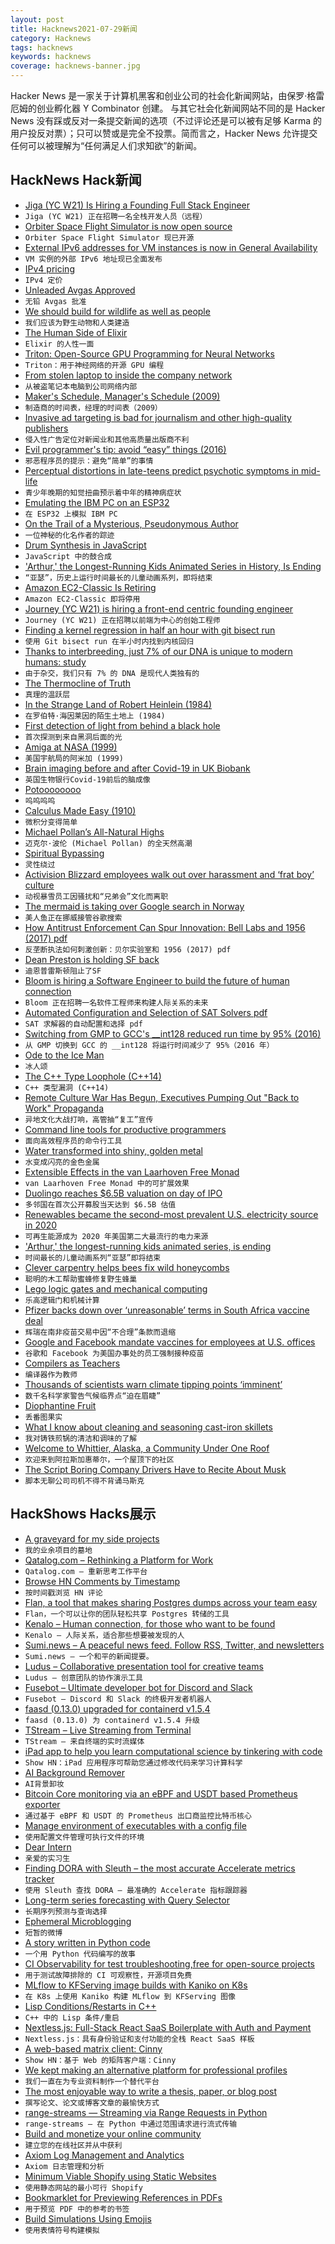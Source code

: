 ```yaml
---
layout: post
title: Hacknews2021-07-29新闻
category: Hacknews
tags: hacknews
keywords: hacknews
coverage: hacknews-banner.jpg
---
```


Hacker News 是一家关于计算机黑客和创业公司的社会化新闻网站，由保罗·格雷厄姆的创业孵化器 Y Combinator 创建。
与其它社会化新闻网站不同的是 Hacker News 没有踩或反对一条提交新闻的选项（不过评论还是可以被有足够 Karma 的用户投反对票）；只可以赞或是完全不投票。简而言之，Hacker News 允许提交任何可以被理解为“任何满足人们求知欲”的新闻。

## HackNews Hack新闻


- [Jiga (YC W21) Is Hiring a Founding Full Stack Engineer](https://www.workatastartup.com/jobs/44310)
- `Jiga (YC W21) 正在招聘一名全栈开发人员（远程）`
- [Orbiter Space Flight Simulator is now open source](https://www.orbiter-forum.com/threads/orbiter-is-now-open-source.40023/)
- `Orbiter Space Flight Simulator 现已开源`
- [External IPv6 addresses for VM instances is now in General Availability](https://cloud.google.com/vpc/docs/release-notes#July_20_2021)
- `VM 实例的外部 IPv6 地址现已全面发布`
- [IPv4 pricing](https://docs.hetzner.com/general/others/ipv4-pricing/)
- `IPv4 定价`
- [Unleaded Avgas Approved](https://www.avweb.com/aviation-news/gami-awarded-long-awaited-stc-for-unleaded-100-octane-avgas/)
- `无铅 Avgas 批准`
- [We should build for wildlife as well as people](https://www.bbc.com/future/article/20210727-how-to-boost-biodiversity-and-attract-wildlife-to-your-home)
- `我们应该为野生动物和人类建造`
- [The Human Side of Elixir](https://akoutmos.com/post/betting-on-elixir/)
- `Elixir 的人性一面`
- [Triton: Open-Source GPU Programming for Neural Networks](https://www.openai.com/blog/triton/)
- `Triton：用于神经网络的开源 GPU 编程`
- [From stolen laptop to inside the company network](https://dolosgroup.io/blog/2021/7/9/from-stolen-laptop-to-inside-the-company-network)
- `从被盗笔记本电脑到公司网络内部`
- [Maker's Schedule, Manager's Schedule (2009)](http://www.paulgraham.com/makersschedule.html)
- `制造商的时间表，经理的时间表（2009）`
- [Invasive ad targeting is bad for journalism and other high-quality publishers](https://www.ethicalads.io/blog/2021/05/how-invasive-ad-targeting-is-bad-for-journalism-and-other-high-quality-publishers/)
- `侵入性广告定位对新闻业和其他高质量出版商不利`
- [Evil programmer's tip: avoid “easy” things (2016)](http://yosefk.com/blog/evil-tip-avoid-easy-things.html)
- `邪恶程序员的提示：避免“简单”的事情`
- [Perceptual distortions in late-teens predict psychotic symptoms in mid-life](https://www.binghamton.edu/news/story/3179/early-signs-perceptual-distortions-in-late-teens-predict-psychotic-symptoms-in-mid-life)
- `青少年晚期的知觉扭曲预示着中年的精神病症状`
- [Emulating the IBM PC on an ESP32](https://hackaday.com/2021/07/28/emulating-the-ibm-pc-on-an-esp32/)
- `在 ESP32 上模拟 IBM PC`
- [On the Trail of a Mysterious, Pseudonymous Author](https://www.newyorker.com/books/page-turner/on-the-trail-of-a-mysterious-pseudonymous-author)
- `一位神秘的化名作者的踪迹`
- [Drum Synthesis in JavaScript](https://www.nickwritesablog.com/drum-synthesis-in-javascript/)
- `JavaScript 中的鼓合成`
- ['Arthur,' the Longest-Running Kids Animated Series in History, Is Ending](https://text.npr.org/1021687616)
- `“亚瑟”，历史上运行时间最长的儿童动画系列，即将结束`
- [Amazon EC2-Classic Is Retiring](https://aws.amazon.com/blogs/aws/ec2-classic-is-retiring-heres-how-to-prepare/)
- `Amazon EC2-Classic 即将停用`
- [Journey (YC W21) is hiring a front-end centric founding engineer](https://jny.journey.io/p/3acc112064fc4edcbb222800198827c2?email=hnjob@yc.com)
- `Journey (YC W21) 正在招聘以前端为中心的创始工程师`
- [Finding a kernel regression in half an hour with git bisect run](https://ldpreload.com/blog/git-bisect-run)
- `使用 Git bisect run 在半小时内找到内核回归`
- [Thanks to interbreeding, just 7% of our DNA is unique to modern humans: study](https://www.latimes.com/science/story/2021-07-16/thanks-to-interbreeding-just-7-of-our-dna-is-unique-to-modern-humans-study-shows)
- `由于杂交，我们只有 7% 的 DNA 是现代人类独有的`
- [The Thermocline of Truth](https://robm.me.uk/2021/04/thermocline-of-truth/)
- `真理的温跃层`
- [In the Strange Land of Robert Heinlein (1984)](https://www.washingtonpost.com/archive/lifestyle/1984/09/05/in-the-strange-land-of-robert-heinlein/b7a2ee22-0a6e-4c29-8fc1-88b3e68ec08c/)
- `在罗伯特·海因莱因的陌生土地上 (1984)`
- [First detection of light from behind a black hole](https://news.stanford.edu/2021/07/28/first-detection-light-behind-black-hole/)
- `首次探测到来自黑洞后面的光`
- [Amiga at NASA (1999)](http://obligement.free.fr/articles_traduction/amiganasa_en.php)
- `美国宇航局的阿米加 (1999)`
- [Brain imaging before and after Covid-19 in UK Biobank](https://www.medrxiv.org/content/10.1101/2021.06.11.21258690v2)
- `英国生物银行Covid-19前后的脑成像`
- [Potoooooooo](https://en.wikipedia.org/wiki/Potoooooooo)
- `呜呜呜呜`
- [Calculus Made Easy (1910)](https://calculusmadeeasy.org/)
- `微积分变得简单`
- [Michael Pollan’s All-Natural Highs](https://newrepublic.com/article/163038/michael-pollans-natural-highs-mind-plants-book)
- `迈克尔·波伦 (Michael Pollan) 的全天然高潮`
- [Spiritual Bypassing](https://www.robertmasters.com/2013/04/29/spiritual-bypassing/)
- `灵性绕过`
- [Activision Blizzard employees walk out over harassment and ‘frat boy’ culture](https://www.theguardian.com/us-news/2021/jul/28/activision-blizzard-walkout-allegations-harassment-frat-boy-culture)
- `动视暴雪员工因骚扰和“兄弟会”文化而离职`
- [The mermaid is taking over Google search in Norway](https://alexskra.com/blog/the-mermaid-is-taking-over-google-search-in-norway/)
- `美人鱼正在挪威接管谷歌搜索`
- [How Antitrust Enforcement Can Spur Innovation: Bell Labs and 1956 (2017) pdf](https://economics.yale.edu/sites/default/files/how_antitrust_enforcement.pdf)
- `反垄断执法如何刺激创新：贝尔实验室和 1956 (2017) pdf`
- [Dean Preston is holding SF back](https://www.ebar.com/news/news//302315)
- `迪恩普雷斯顿阻止了SF`
- [Bloom is hiring a Software Engineer to build the future of human connection](item?id=27991593)
- `Bloom 正在招聘一名软件工程师来构建人际关系的未来`
- [Automated Configuration and Selection of SAT Solvers pdf](https://www.cs.ubc.ca/~kevinlb/papers/2021-SAT-handbook-chapter.pdf)
- `SAT 求解器的自动配置和选择 pdf`
- [Switching from GMP to GCC's __int128 reduced run time by 95% (2016)](https://www.nu42.com/2016/01/excellent-optimization-story.html)
- `从 GMP 切换到 GCC 的 __int128 将运行时间减少了 95%（2016 年）`
- [Ode to the Ice Man](https://www.messynessychic.com/2021/07/23/ode-to-the-ice-man/)
- `冰人颂`
- [The C++ Type Loophole (C++14)](http://alexpolt.github.io/type-loophole.html)
- `C++ 类型漏洞 (C++14)`
- [Remote Culture War Has Begun, Executives Pumping Out "Back to Work" Propaganda](https://ez.substack.com/p/the-remote-culture-war-has-begun)
- `异地文化大战打响，高管抽“复工”宣传`
- [Command line tools for productive programmers](https://earthly.dev/blog/command-line-tools/)
- `面向高效程序员的命令行工具`
- [Water transformed into shiny, golden metal](https://www.nature.com/articles/d41586-021-02065-w)
- `水变成闪亮的金色金属`
- [Extensible Effects in the van Laarhoven Free Monad](https://aaronlevin.ca/post/136494428283/extensible-effect-stacks-in-the-van-laarhoven-free)
- `van Laarhoven Free Monad 中的可扩展效果`
- [Duolingo reaches $6.5B valuation on day of IPO](https://www.reuters.com/technology/duolingo-valued-65-bln-shares-soar-debut-2021-07-28/)
- `多邻国在首次公开募股当天达到 $6.5B 估值`
- [Renewables became the second-most prevalent U.S. electricity source in 2020](https://www.eia.gov/todayinenergy/detail.php?id=48896)
- `可再生能源成为 2020 年美国第二大最流行的电力来源`
- ['Arthur,' the longest-running kids animated series, is ending](https://www.npr.org/2021/07/28/1021687616/pbs-kids-show-arthur-ending)
- `时间最长的儿童动画系列“亚瑟”即将结束`
- [Clever carpentry helps bees fix wild honeycombs](https://www.sciencemag.org/news/2021/07/clever-carpentry-helps-bees-fix-wild-honeycombs)
- `聪明的木工帮助蜜蜂修复野生蜂巢`
- [Lego logic gates and mechanical computing](https://www.randomwraith.com/logic.html)
- `乐高逻辑门和机械计算`
- [Pfizer backs down over ‘unreasonable’ terms in South Africa vaccine deal](https://mg.co.za/news/2021-04-19-pfizer-backs-down-over-unreasonable-terms-in-south-africa-vaccine-deal/)
- `辉瑞在南非疫苗交易中因“不合理”条款而退缩`
- [Google and Facebook mandate vaccines for employees at U.S. offices](https://www.npr.org/2021/07/28/1021798222/google-mandates-vaccines-for-workers-pushes-back-return-to-office-date)
- `谷歌和 Facebook 为美国办事处的员工强制接种疫苗`
- [Compilers as Teachers](https://ferrous-systems.com/blog/compilers-as-teachers/)
- `编译器作为教师`
- [Thousands of scientists warn climate tipping points ‘imminent’](https://www.aljazeera.com/news/2021/7/28/thousands-of-scientists-declare-worldwide-climate-emergency)
- `数千名科学家警告气候临界点“迫在眉睫”`
- [Diophantine Fruit](https://thehighergeometer.wordpress.com/2021/07/27/diophantine-fruit/)
- `丢番图果实`
- [What I know about cleaning and seasoning cast-iron skillets](https://www.americastestkitchen.com/articles/3615-how-to-clean-and-season-cast-iron-skillets)
- `我对铸铁煎锅的清洁和调味的了解`
- [Welcome to Whittier, Alaska, a Community Under One Roof](https://www.npr.org/2015/01/18/378162264/welcome-to-whittier-alaska-a-community-under-one-roof)
- `欢迎来到阿拉斯加惠蒂尔，一个屋顶下的社区`
- [The Script Boring Company Drivers Have to Recite About Musk](https://www.thedrive.com/news/41741/hes-awesome-heres-the-script-boring-company-drivers-have-to-recite-about-musk)
- `脚本无聊公司司机不得不背诵马斯克`


## HackShows Hacks展示

- [ A graveyard for my side projects](https://hackyexperiments.vercel.app/)
- `我的业余项目的墓地`
- [ Qatalog.com – Rethinking a Platform for Work](https://qatalog.com/)
- `Qatalog.com – 重新思考工作平台`
- [ Browse HN Comments by Timestamp](https://github.com/fctorial/hn_sort_comments)
- `按时间戳浏览 HN 评论`
- [ Flan, a tool that makes sharing Postgres dumps across your team easy](https://github.com/sdelements/flan)
- `Flan，一个可以让你的团队轻松共享 Postgres 转储的工具`
- [ Kenalo – Human connection, for those who want to be found](https://kenalo.com/)
- `Kenalo – 人际关系，适合那些想要被发现的人`
- [ Sumi.news – A peaceful news feed. Follow RSS, Twitter, and newsletters](https://sumi.news)
- `Sumi.news – 一个和平的新闻提要。`
- [ Ludus – Collaborative presentation tool for creative teams](https://ludus.one)
- `Ludus – 创意团队的协作演示工具`
- [ Fusebot – Ultimate developer bot for Discord and Slack](https://github.com/fusebit/fusebot/)
- `Fusebot – Discord 和 Slack 的终极开发者机器人`
- [ faasd (0.13.0) upgraded for containerd v1.5.4](https://github.com/openfaas/faasd/releases/tag/0.13.0)
- `faasd (0.13.0) 为 containerd v1.5.4 升级`
- [ TStream – Live Streaming from Terminal](https://github.com/qnkhuat/tstream)
- `TStream – 来自终端的实时流媒体`
- [ iPad app to help you learn computational science by tinkering with code](https://tinkerstellar.com)
- `Show HN：iPad 应用程序可帮助您通过修改代码来学习计算科学`
- [ AI Background Remover](https://www.photoroom.com/background-remover/)
- `AI背景卸妆`
- [ Bitcoin Core monitoring via an eBPF and USDT based Prometheus exporter](https://bitcoind.observer/d/IAeYpfWnz/home?orgId=1&refresh=30s&sr=hn)
- `通过基于 eBPF 和 USDT 的 Prometheus 出口商监控比特币核心`
- [ Manage environment of executables with a config file](https://github.com/blurgyy/bagex)
- `使用配置文件管理可执行文件的环境`
- [ Dear Intern](https://dearintern.net)
- `亲爱的实习生`
- [ Finding DORA with Sleuth – the most accurate Accelerate metrics tracker](https://www.sleuth.io)
- `使用 Sleuth 查找 DORA – 最准确的 Accelerate 指标跟踪器`
- [ Long-term series forecasting with Query Selector](https://github.com/moraieu/query-selector)
- `长期序列预测与查询选择`
- [ Ephemeral Microblogging](https://fadd.io)
- `短暂的微博`
- [ A story written in Python code](https://www.amazon.com/Day-Code-Python-Illustrated-Beginners/dp/1735907944)
- `一个用 Python 代码编写的故事`
- [ CI Observability for test troubleshooting,free for open-source projects](https://foresight.thundra.live/testruns)
- `用于测试故障排除的 CI 可观察性，开源项目免费`
- [ MLflow to KFServing image builds with Kaniko on K8s](https://chassis.ml/)
- `在 K8s 上使用 Kaniko 构建 MLflow 到 KFServing 图像`
- [ Lisp Conditions/Restarts in C++](https://github.com/leonard-stross/conditions)
- `C++ 中的 Lisp 条件/重启`
- [ Nextless.js: Full-Stack React SaaS Boilerplate with Auth and Payment](https://nextlessjs.com)
- `Nextless.js：具有身份验证和支付功能的全栈 React SaaS 样板`
- [ A web-based matrix client: Cinny](https://github.com/ajbura/cinny/releases/tag/v1.0.0)
- `Show HN：基于 Web 的矩阵客户端：Cinny`
- [ We kept making an alternative platform for professional profiles](https://read.cv/cv/B3N1GcOjWapaIZy8pNkV)
- `我们一直在为专业资料制作一个替代平台`
- [ The most enjoyable way to write a thesis, paper, or blog post](https://www.monsterwriter.app/)
- `撰写论文、论文或博客文章的最愉快方式`
- [ range-streams — Streaming via Range Requests in Python](https://github.com/lmmx/range-streams)
- `range-streams — 在 Python 中通过范围请求进行流式传输`
- [ Build and monetize your online community](https://discoflip.com)
- `建立您的在线社区并从中获利`
- [ Axiom Log Management and Analytics](https://axiom.co)
- `Axiom 日志管理和分析`
- [ Minimum Viable Shopify using Static Websites](https://perspect.com/demo)
- `使用静态网站的最小可行 Shopify`
- [ Bookmarklet for Previewing References in PDFs](https://github.com/belinghy/PDFRefPreview)
- `用于预览 PDF 中的参考的书签`
- [ Build Simulations Using Emojis](https://simoji.pub/index.html#example%20fire)
- `使用表情符号构建模拟`

